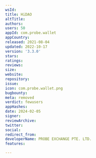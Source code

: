 ```yaml
---
wsId: 
title: HiDAO
altTitle: 
authors: 
users: 50
appId: com.probe.wallet
appCountry: 
released: 2021-08-04
updated: 2022-10-17
version: '3.3.0'
stars: 
ratings: 
reviews: 
size: 
website: 
repository: 
issue: 
icon: com.probe.wallet.png
bugbounty: 
meta: removed
verdict: fewusers
appHashes: 
date: 2024-02-05
signer: 
reviewArchive: 
twitter: 
social: 
redirect_from: 
developerName: PROBE EXCHANGE PTE. LTD.
features: 

---
```


